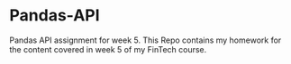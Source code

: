 # Pandas-API
Pandas API assignment for week 5.
This Repo contains my homework for the content covered in week 5 of my FinTech course.
